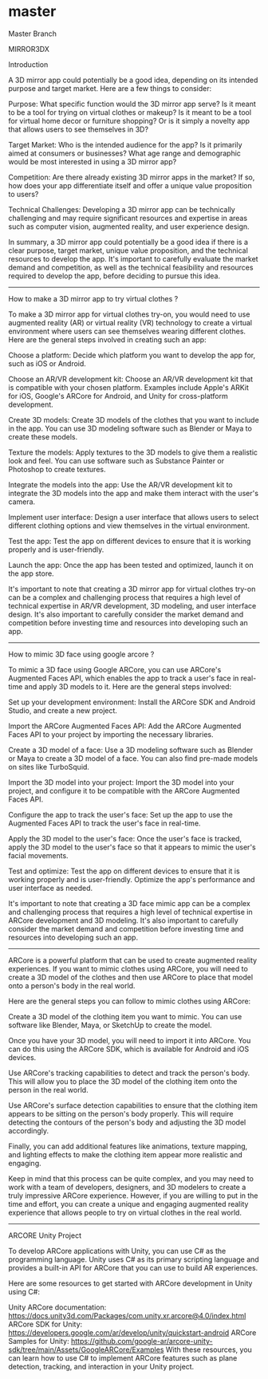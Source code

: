 # master
Master Branch

MIRROR3DX

Introduction

A 3D mirror app could potentially be a good idea, depending on its intended purpose and target market. Here are a few things to consider:

Purpose: What specific function would the 3D mirror app serve? Is it meant to be a tool for trying on virtual clothes or makeup? Is it meant to be a tool for virtual home decor or furniture shopping? Or is it simply a novelty app that allows users to see themselves in 3D?

Target Market: Who is the intended audience for the app? Is it primarily aimed at consumers or businesses? What age range and demographic would be most interested in using a 3D mirror app?

Competition: Are there already existing 3D mirror apps in the market? If so, how does your app differentiate itself and offer a unique value proposition to users?

Technical Challenges: Developing a 3D mirror app can be technically challenging and may require significant resources and expertise in areas such as computer vision, augmented reality, and user experience design.

In summary, a 3D mirror app could potentially be a good idea if there is a clear purpose, target market, unique value proposition, and the technical resources to develop the app. It's important to carefully evaluate the market demand and competition, as well as the technical feasibility and resources required to develop the app, before deciding to pursue this idea.

------------------------------------------------------------------------------------------------------------------------------------------------------------

How to make a 3D mirror app to try virtual clothes ?

To make a 3D mirror app for virtual clothes try-on, you would need to use augmented reality (AR) or virtual reality (VR) technology to create a virtual environment where users can see themselves wearing different clothes. Here are the general steps involved in creating such an app:

Choose a platform: Decide which platform you want to develop the app for, such as iOS or Android.

Choose an AR/VR development kit: Choose an AR/VR development kit that is compatible with your chosen platform. Examples include Apple's ARKit for iOS, Google's ARCore for Android, and Unity for cross-platform development.

Create 3D models: Create 3D models of the clothes that you want to include in the app. You can use 3D modeling software such as Blender or Maya to create these models.

Texture the models: Apply textures to the 3D models to give them a realistic look and feel. You can use software such as Substance Painter or Photoshop to create textures.

Integrate the models into the app: Use the AR/VR development kit to integrate the 3D models into the app and make them interact with the user's camera.

Implement user interface: Design a user interface that allows users to select different clothing options and view themselves in the virtual environment.

Test the app: Test the app on different devices to ensure that it is working properly and is user-friendly.

Launch the app: Once the app has been tested and optimized, launch it on the app store.

It's important to note that creating a 3D mirror app for virtual clothes try-on can be a complex and challenging process that requires a high level of technical expertise in AR/VR development, 3D modeling, and user interface design. It's also important to carefully consider the market demand and competition before investing time and resources into developing such an app.


------------------------------------------------------------------------------------------------------------------------------------------------------------


How to mimic 3D face using google arcore ?

To mimic a 3D face using Google ARCore, you can use ARCore's Augmented Faces API, which enables the app to track a user's face in real-time and apply 3D models to it. Here are the general steps involved:

Set up your development environment: Install the ARCore SDK and Android Studio, and create a new project.

Import the ARCore Augmented Faces API: Add the ARCore Augmented Faces API to your project by importing the necessary libraries.

Create a 3D model of a face: Use a 3D modeling software such as Blender or Maya to create a 3D model of a face. You can also find pre-made models on sites like TurboSquid.

Import the 3D model into your project: Import the 3D model into your project, and configure it to be compatible with the ARCore Augmented Faces API.

Configure the app to track the user's face: Set up the app to use the Augmented Faces API to track the user's face in real-time.

Apply the 3D model to the user's face: Once the user's face is tracked, apply the 3D model to the user's face so that it appears to mimic the user's facial movements.

Test and optimize: Test the app on different devices to ensure that it is working properly and is user-friendly. Optimize the app's performance and user interface as needed.

It's important to note that creating a 3D face mimic app can be a complex and challenging process that requires a high level of technical expertise in ARCore development and 3D modeling. It's also important to carefully consider the market demand and competition before investing time and resources into developing such an app.

------------------------------------------------------------------------------------------------------------------------------------------------------------

ARCore is a powerful platform that can be used to create augmented reality experiences. If you want to mimic clothes using ARCore, you will need to create a 3D model of the clothes and then use ARCore to place that model onto a person's body in the real world.

Here are the general steps you can follow to mimic clothes using ARCore:

Create a 3D model of the clothing item you want to mimic. You can use software like Blender, Maya, or SketchUp to create the model.

Once you have your 3D model, you will need to import it into ARCore. You can do this using the ARCore SDK, which is available for Android and iOS devices.

Use ARCore's tracking capabilities to detect and track the person's body. This will allow you to place the 3D model of the clothing item onto the person in the real world.

Use ARCore's surface detection capabilities to ensure that the clothing item appears to be sitting on the person's body properly. This will require detecting the contours of the person's body and adjusting the 3D model accordingly.

Finally, you can add additional features like animations, texture mapping, and lighting effects to make the clothing item appear more realistic and engaging.

Keep in mind that this process can be quite complex, and you may need to work with a team of developers, designers, and 3D modelers to create a truly impressive ARCore experience. However, if you are willing to put in the time and effort, you can create a unique and engaging augmented reality experience that allows people to try on virtual clothes in the real world.


------------------------------------------------------------------------------------------------------------------------------------------------------------

ARCORE Unity Project

To develop ARCore applications with Unity, you can use C# as the programming language. Unity uses C# as its primary scripting language and provides a built-in API for ARCore that you can use to build AR experiences.

Here are some resources to get started with ARCore development in Unity using C#:

Unity ARCore documentation: https://docs.unity3d.com/Packages/com.unity.xr.arcore@4.0/index.html
ARCore SDK for Unity: https://developers.google.com/ar/develop/unity/quickstart-android
ARCore Samples for Unity: https://github.com/google-ar/arcore-unity-sdk/tree/main/Assets/GoogleARCore/Examples
With these resources, you can learn how to use C# to implement ARCore features such as plane detection, tracking, and interaction in your Unity project.


